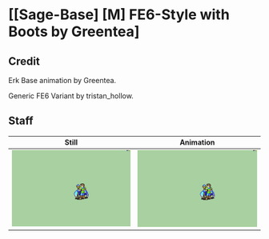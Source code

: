 # [\[Sage-Base\] \[M\] FE6-Style with Boots by Greentea]

## Credit

Erk Base animation by Greentea.

Generic FE6 Variant by tristan_hollow. 
	
## Staff

| Still | Animation |
| :---: | :-------: |
| ![Staff still](./Staff_000.png) | ![Staff animation](./Staff.gif) |
